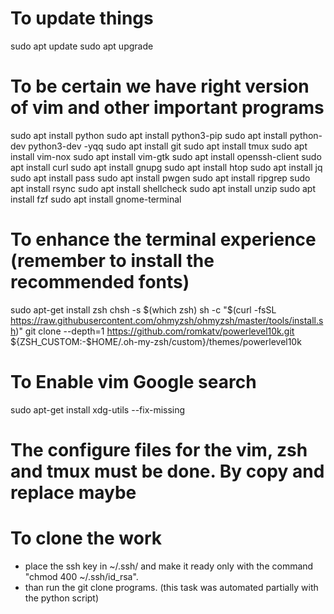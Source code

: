 # To update things
sudo apt update
sudo apt upgrade

# To be certain we have right version of vim and other important programs
sudo apt install python
sudo apt install python3-pip
sudo apt install python-dev python3-dev -yqq
sudo apt install git
sudo apt install tmux 
sudo apt install vim-nox
sudo apt install vim-gtk
sudo apt install openssh-client
sudo apt install curl
sudo apt install gnupg
sudo apt install htop
sudo apt install jq
sudo apt install pass
sudo apt install pwgen
sudo apt install ripgrep
sudo apt install rsync
sudo apt install shellcheck
sudo apt install unzip
sudo apt install fzf
sudo apt install gnome-terminal


# To enhance the terminal experience (remember to install the recommended fonts)
sudo apt-get install zsh
chsh -s $(which zsh) 
sh -c "$(curl -fsSL https://raw.githubusercontent.com/ohmyzsh/ohmyzsh/master/tools/install.sh)"
git clone --depth=1 https://github.com/romkatv/powerlevel10k.git ${ZSH_CUSTOM:-$HOME/.oh-my-zsh/custom}/themes/powerlevel10k

# To Enable vim Google search 
sudo apt-get install xdg-utils --fix-missing

# The configure files for the vim, zsh and tmux must be done. By copy and replace maybe

# To clone the work
- place the ssh key in ~/.ssh/ and make it ready only with the command "chmod 400 ~/.ssh/id_rsa".
- than run the git clone programs. (this task was automated partially with the python script)
